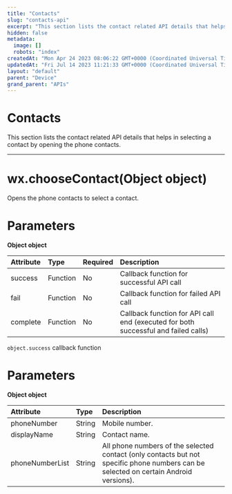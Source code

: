 ```yaml
---
title: "Contacts"
slug: "contacts-api"
excerpt: "This section lists the contact related API details that helps in selecting a contact by opening the phone contacts."
hidden: false
metadata: 
  image: []
  robots: "index"
createdAt: "Mon Apr 24 2023 08:06:22 GMT+0000 (Coordinated Universal Time)"
updatedAt: "Fri Jul 14 2023 11:21:33 GMT+0000 (Coordinated Universal Time)"
layout: "default"
parent: "Device"
grand_parent: "APIs"
---
```

# Contacts 
This section lists the contact related API details that helps in selecting a contact by opening the phone contacts.

***

# wx.chooseContact(Object object)

Opens the phone contacts to select a contact.

# Parameters

**Object object**

| Attribute | Type     | Required | Description                                                                        |
| :-------- | :------- | :------- | :--------------------------------------------------------------------------------- |
| success   | Function | No       | Callback function for successful API call                                          |
| fail      | Function | No       | Callback function for failed API call                                              |
| complete  | Function | No       | Callback function for API call end (executed for both successful and failed calls) |

`object.success` callback function

# Parameters

**Object object**

| Attribute       | Type   | Description                                                                                                                           |
| :-------------- | :----- | :------------------------------------------------------------------------------------------------------------------------------------ |
| phoneNumber     | String | Mobile number.                                                                                                                        |
| displayName     | String | Contact name.                                                                                                                         |
| phoneNumberList | String | All phone numbers of the selected contact (only contacts but not specific phone numbers can be selected on certain Android versions). |
